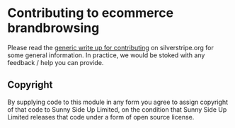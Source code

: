 # Contributing to ecommerce brandbrowsing

Please read the
[generic write up for contributing](https://docs.silverstripe.org/en/4.0/contributing/)
on silverstripe.org for some general information.  In practice,
we would be stoked with any feedback / help you can provide.

## Copyright

By supplying code to this module in any form you agree to assign
copyright of that code to Sunny Side Up Limited, on the condition
that Sunny Side Up Limited releases that code under a form of open
source license.
